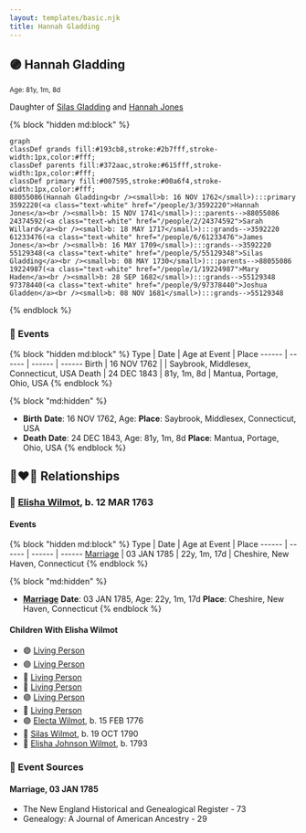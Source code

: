 ```yaml
---
layout: templates/basic.njk
title: Hannah Gladding
---
```

## 🟣 Hannah Gladding
<small>Age: 81y, 1m, 8d</small>

Daughter of [Silas Gladding](/people/5/55129348) and [Hannah Jones](/people/3/3592220)

{% block "hidden md:block" %}
```mermaid
graph
classDef grands fill:#193cb8,stroke:#2b7fff,stroke-width:1px,color:#fff;
classDef parents fill:#372aac,stroke:#615fff,stroke-width:1px,color:#fff;
classDef primary fill:#007595,stroke:#00a6f4,stroke-width:1px,color:#fff;
88055086(Hannah Gladding<br /><small>b: 16 NOV 1762</small>):::primary
3592220(<a class="text-white" href="/people/3/3592220">Hannah Jones</a><br /><small>b: 15 NOV 1741</small>):::parents-->88055086
24374592(<a class="text-white" href="/people/2/24374592">Sarah Willard</a><br /><small>b: 18 MAY 1717</small>):::grands-->3592220
61233476(<a class="text-white" href="/people/6/61233476">James Jones</a><br /><small>b: 16 MAY 1709</small>):::grands-->3592220
55129348(<a class="text-white" href="/people/5/55129348">Silas Gladding</a><br /><small>b: 08 MAY 1730</small>):::parents-->88055086
19224987(<a class="text-white" href="/people/1/19224987">Mary Haden</a><br /><small>b: 28 SEP 1682</small>):::grands-->55129348
97378440(<a class="text-white" href="/people/9/97378440">Joshua Gladden</a><br /><small>b: 08 NOV 1681</small>):::grands-->55129348
```
{% endblock %}

### 📆 Events

{% block "hidden md:block" %}
Type | Date | Age at Event | Place
------ | ------ | ------ | ------
Birth | 16 NOV 1762 |  | Saybrook, Middlesex, Connecticut, USA
Death | 24 DEC 1843 | 81y, 1m, 8d | Mantua, Portage, Ohio, USA
{% endblock %}

{% block "md:hidden" %}
- **Birth**
**Date**: 16 NOV 1762, Age:
**Place**: Saybrook, Middlesex, Connecticut, USA
- **Death**
**Date**: 24 DEC 1843, Age: 81y, 1m, 8d
**Place**: Mantua, Portage, Ohio, USA
{% endblock %}

## 👩‍❤️‍👨 Relationships

### 🔵 [Elisha Wilmot](/people/2/21177328), b. 12 MAR 1763

#### Events

{% block "hidden md:block" %}
Type | Date | Age at Event | Place
------ | ------ | ------ | ------
[Marriage](#event-family-0-event-0) | 03 JAN 1785 | 22y, 1m, 17d | Cheshire, New Haven, Connecticut
{% endblock %}

{% block "md:hidden" %}
- **[Marriage](#event-family-0-event-0)**
**Date**: 03 JAN 1785, Age: 22y, 1m, 17d
**Place**: Cheshire, New Haven, Connecticut
{% endblock %}

#### Children With Elisha Wilmot
* 🟣 [Living Person](/people/9/98438457)
* 🟣 [Living Person](/people/6/62537801)
* 🔵 [Living Person](/people/8/85964764)
* 🔵 [Living Person](/people/1/14986330)
* 🟣 [Living Person](/people/7/70258360)
* 🔵 [Living Person](/people/2/2148356)
* 🟣 [Electa Wilmot](/people/7/77370498), b. 15 FEB 1776
* 🔵 [Silas Wilmot](/people/4/49979698), b. 19 OCT 1790
* 🔵 [Elisha Johnson Wilmot](/people/5/57693706), b. 1793
### 📰 Event Sources

#### <a id="event-family-0-event-0"></a> Marriage, 03 JAN 1785
* The New England Historical and Genealogical Register  - 73
* Genealogy: A Journal of American Ancestry  - 29
